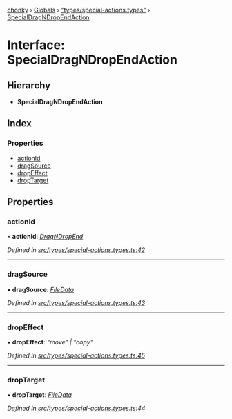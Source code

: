 [chonky](../README.md) › [Globals](../globals.md) › ["types/special-actions.types"](../modules/_types_special_actions_types_.md) › [SpecialDragNDropEndAction](_types_special_actions_types_.specialdragndropendaction.md)

# Interface: SpecialDragNDropEndAction

## Hierarchy

* **SpecialDragNDropEndAction**

## Index

### Properties

* [actionId](_types_special_actions_types_.specialdragndropendaction.md#actionid)
* [dragSource](_types_special_actions_types_.specialdragndropendaction.md#dragsource)
* [dropEffect](_types_special_actions_types_.specialdragndropendaction.md#dropeffect)
* [dropTarget](_types_special_actions_types_.specialdragndropendaction.md#droptarget)

## Properties

###  actionId

• **actionId**: *[DragNDropEnd](../enums/_types_special_actions_types_.specialaction.md#dragndropend)*

*Defined in [src/types/special-actions.types.ts:42](https://github.com/TimboKZ/Chonky/blob/eb6f214/src/types/special-actions.types.ts#L42)*

___

###  dragSource

• **dragSource**: *[FileData](_types_files_types_.filedata.md)*

*Defined in [src/types/special-actions.types.ts:43](https://github.com/TimboKZ/Chonky/blob/eb6f214/src/types/special-actions.types.ts#L43)*

___

###  dropEffect

• **dropEffect**: *"move" | "copy"*

*Defined in [src/types/special-actions.types.ts:45](https://github.com/TimboKZ/Chonky/blob/eb6f214/src/types/special-actions.types.ts#L45)*

___

###  dropTarget

• **dropTarget**: *[FileData](_types_files_types_.filedata.md)*

*Defined in [src/types/special-actions.types.ts:44](https://github.com/TimboKZ/Chonky/blob/eb6f214/src/types/special-actions.types.ts#L44)*
